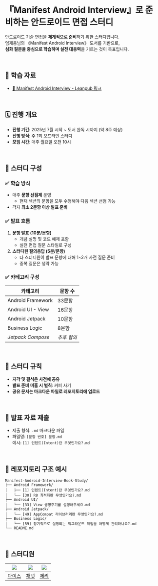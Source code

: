# 『Manifest Android Interview』로 준비하는 안드로이드 면접 스터디

안드로이드 기술 면접을 **체계적으로 준비**하기 위한 스터디입니다.  
엄재웅님의 《Manifest Android Interview》 도서를 기반으로,  
**심화 질문을 중심으로 학습하며 실전 대응력**을 기르는 것이 목표입니다.

<br>

## 📘 학습 자료

- [📖 Manifest Android Interview - Leanpub 링크](https://leanpub.com/manifest-android-interview-kr)

<br>

## 🗓️ 진행 개요

- **진행 기간**: 2025년 7월 시작 ~ 도서 완독 시까지 (약 8주 예상)
- **진행 방식**: 주 1회 오프라인 스터디  
- **모임 시간**: 매주 월요일 오전 10시

<br>

## 🧠 스터디 구성

### ✅ 학습 방식

- 매주 **문항 선점제** 운영  
  - 현재 섹션의 문항을 모두 수행해야 다음 섹션 선점 가능  
- 각자 **최소 2문항 이상 발표 준비**

### ✅ 발표 흐름

1. **문항 발표 (10분/문항)**  
   - 개념 설명 및 코드 예제 포함  
   - 실전 면접 질문 스타일로 구성
2. **스터디원 질의응답 (5분/문항)**  
   - 타 스터디원이 발표 문항에 대해 1~2개 사전 질문 준비  
   - 중복 질문은 생략 가능

### ✅ 카테고리 구성

| 카테고리            | 문항 수 |
|---------------------|---------|
| Android Framework   | 33문항  |
| Android UI - View   | 16문항  |
| Android Jetpack     | 10문항  |
| Business Logic      | 8문항   |
| *Jetpack Compose*   | *추후 협의* |

<br>

## 📌 스터디 규칙

- **지각 및 결석은 사전에 공유**
- **발표 준비 미흡 시 벌칙**: 커피 사기
- **공유 문서는 마크다운 파일로 레포지토리에 업로드**

<br>

## 📑 발표 자료 제출

- 제출 형식: `.md` 마크다운 파일
- 파일명: `[문항 번호] 문항.md`  
  예시: `[1] 인텐트(Intent)란 무엇인가요?.md`

<br>

## 📁 레포지토리 구조 예시

```
Manifest-Android-Interview-Book-Study/
├── Android Framework/
│   ├── [1] 인텐트(Intent)란 무엇인가요?.md
│   └── [30] R8 최적화란 무엇인가요?.md
├── Android UI/
│   └── [33] View 생명주기를 설명해주세요.md
├── Android Jetpack/
│   └── [49] AppCompat 라이브러리란 무엇인가요?.md
├── Business Logic/
│   └── [59] 장기적으로 실행되는 백그라운드 작업을 어떻게 관리하나요?.md
└── README.md
```

<br>

## 👥 스터디원

| <img src="https://avatars.githubusercontent.com/u/105299421?v=4"/> | <img src="https://avatars.githubusercontent.com/u/171224212?v=4"/> | <img src="https://avatars.githubusercontent.com/u/183526990?v=4"/> |
|:---------:|:---------:|:---------:|
| [다이스](https://github.com/gahyunkim) | [채넛](https://github.com/ijh1298) | [제리](https://github.com/etama123) |
